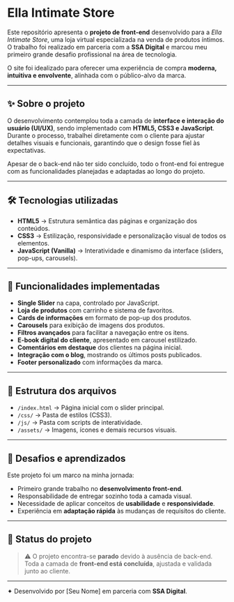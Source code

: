 # Ella Intimate Store

Este repositório apresenta o **projeto de front-end** desenvolvido para a *Ella Intimate Store*, uma loja virtual especializada na venda de produtos íntimos.  
O trabalho foi realizado em parceria com a **SSA Digital** e marcou meu primeiro grande desafio profissional na área de tecnologia.  

O site foi idealizado para oferecer uma experiência de compra **moderna, intuitiva e envolvente**, alinhada com o público-alvo da marca.  

---

## ✨ Sobre o projeto

O desenvolvimento contemplou toda a camada de **interface e interação do usuário (UI/UX)**, sendo implementado com **HTML5, CSS3 e JavaScript**.  
Durante o processo, trabalhei diretamente com o cliente para ajustar detalhes visuais e funcionais, garantindo que o design fosse fiel às expectativas.  

Apesar de o back-end não ter sido concluído, todo o front-end foi entregue com as funcionalidades planejadas e adaptadas ao longo do projeto.  

---

## 🛠 Tecnologias utilizadas

- **HTML5** → Estrutura semântica das páginas e organização dos conteúdos.  
- **CSS3** → Estilização, responsividade e personalização visual de todos os elementos.  
- **JavaScript (Vanilla)** → Interatividade e dinamismo da interface (sliders, pop-ups, carousels).  

---

## 📌 Funcionalidades implementadas

- **Single Slider** na capa, controlado por JavaScript.  
- **Loja de produtos** com carrinho e sistema de favoritos.  
- **Cards de informações** em formato de pop-up dos produtos.  
- **Carousels** para exibição de imagens dos produtos.  
- **Filtros avançados** para facilitar a navegação entre os itens.  
- **E-book digital do cliente**, apresentado em carousel estilizado.  
- **Comentários em destaque** dos clientes na página inicial.  
- **Integração com o blog**, mostrando os últimos posts publicados.  
- **Footer personalizado** com informações da marca.  

---

## 📂 Estrutura dos arquivos

- `/index.html` → Página inicial com o slider principal.  
- `/css/` → Pasta de estilos (CSS3).  
- `/js/` → Pasta com scripts de interatividade.  
- `/assets/` → Imagens, ícones e demais recursos visuais.  

---

## 🚀 Desafios e aprendizados

Este projeto foi um marco na minha jornada:  
- Primeiro grande trabalho no **desenvolvimento front-end**.  
- Responsabilidade de entregar sozinho toda a camada visual.  
- Necessidade de aplicar conceitos de **usabilidade** e **responsividade**.  
- Experiência em **adaptação rápida** às mudanças de requisitos do cliente.  

---

## 📌 Status do projeto

> ⚠️ O projeto encontra-se **parado** devido à ausência de back-end.  
> Toda a camada de **front-end está concluída**, ajustada e validada junto ao cliente.  

---

✦ Desenvolvido por [Seu Nome] em parceria com **SSA Digital**.
